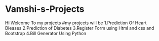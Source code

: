 # Vamshi-s-Projects
Hi Welcome To my projects
#my projects will be 
1.Prediction Of Heart Dieases
2.Prediction of Diabetes
3.Register Form using Html and css and Bootstrap
4.Bill Generator Using Python
